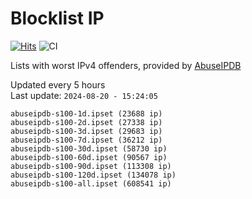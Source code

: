 # Blocklist IP

[![Hits](https://hits.seeyoufarm.com/api/count/incr/badge.svg?url=https%3A%2F%2Fgithub.com%2Fborestad%2Fblocklist-ip%2F&count_bg=%2379C83D&title_bg=%23555555&icon=&icon_color=%23E7E7E7&title=hits&edge_flat=false)](https://hits.seeyoufarm.com)  ![CI](https://img.shields.io/github/workflow/status/borestad/blocklist-ip/CI?style=flat-square)

Lists with worst IPv4 offenders, provided by [AbuseIPDB](https://www.abuseipdb.com/)

<!-- FOOTER-PLACEHOLDER -->
Updated every 5 hours<br>
Last update: `2024-08-20 - 15:24:05`
```
abuseipdb-s100-1d.ipset (23688 ip)
abuseipdb-s100-2d.ipset (27338 ip)
abuseipdb-s100-3d.ipset (29683 ip)
abuseipdb-s100-7d.ipset (36212 ip)
abuseipdb-s100-30d.ipset (58730 ip)
abuseipdb-s100-60d.ipset (90567 ip)
abuseipdb-s100-90d.ipset (113308 ip)
abuseipdb-s100-120d.ipset (134078 ip)
abuseipdb-s100-all.ipset (608541 ip)
```
